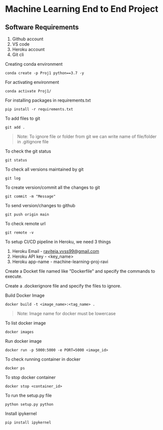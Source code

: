 # Machine Learning End to End Project

## Software Requirements
1. Github account
2. VS code
3. Heroku account
4. Git cli

Creating conda environment
```
conda create -p Proj1 python==3.7 -y
```
For activating environment
```
conda activate Proj1/
```
For installing packages in requirements.txt
```
pip install -r requirements.txt
```
To add files to git
```
git add .
```
> Note: To ignore file or folder from git we can write name of file/folder in .gitignore file

To check the git status
```
git status
```
To check all versions maintained by git
```
git log
```
To create version/commit all the changes to git
```
git commit -m "Message"
```

To send version/changes to github
```
git push origin main
```
To check remote url
```
git remote -v
```

To setup CI/CD pipeline in Heroku, we need 3 things
1. Heroku Email - raviteja.vvss99@gmail.com
2. Heroku API key - <key_name>
3. Heroku app-name - machine-learning-proj-ravi

Create a Docket file named like "Dockerfile" and specify the commands to execute.

Create a .dockerignore file and specify the files to ignore.

Build Docker Image
```
docker build -t <image_name>:<tag_name> .
```
> Note: Image name for docker must be lowercase

To list docker image
```
docker images
```

Run docker image
```
docker run -p 5000:5000 -e PORT=5000 <image_id>
```

To check running container in docker
```
docker ps
```
To stop docker container
```
docker stop <container_id>
```
To run the setup.py file
```
python setup.py python
```
Install ipykernel
```
pip install ipykernel
```